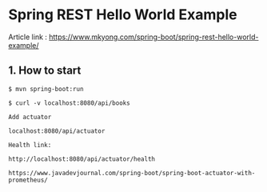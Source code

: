 # Spring REST Hello World Example

Article link : https://www.mkyong.com/spring-boot/spring-rest-hello-world-example/

## 1. How to start
```
$ mvn spring-boot:run

$ curl -v localhost:8080/api/books

Add actuator

localhost:8080/api/actuator

Health link:

http://localhost:8080/api/actuator/health

https://www.javadevjournal.com/spring-boot/spring-boot-actuator-with-prometheus/



